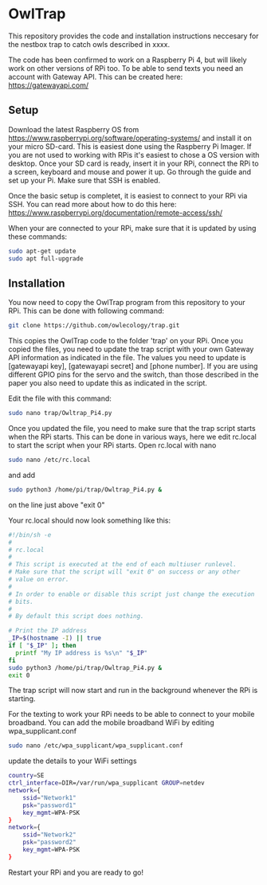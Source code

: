 # OwlTrap
This repository provides the code and installation instructions neccesary for the nestbox trap to catch owls described in xxxx.

The code has been confirmed to work on a Raspberry Pi 4, but will likely work on other versions of RPi too. To be able to send texts you need an account with Gateway API. This can be created here: https://gatewayapi.com/

## Setup

Download the latest Raspberry OS from https://www.raspberrypi.org/software/operating-systems/ and install it on your micro SD-card. This is easiest done using the Raspberry Pi Imager. If you are not used to working with RPis it's easiest to chose a OS version with desktop. Once your SD card is ready, insert it in your RPi, connect the RPi to a screen, keyboard and mouse and power it up. Go through the guide and set up your Pi. Make sure that SSH is enabled. 

Once the basic setup is completet, it is easiest to connect to your RPi via SSH. You can read more about how to do this here: https://www.raspberrypi.org/documentation/remote-access/ssh/


When your are connected to your RPi, make sure that it is updated by using these commands: 
```bash
sudo apt-get update
sudo apt full-upgrade
```

## Installation
You now need to copy the OwlTrap program from this repository to your RPi. This can be done with following command:

```bash
git clone https://github.com/owlecology/trap.git
```
This copies the OwlTrap code to the folder 'trap' on your RPi. Once you copied the files, you need to update the trap script with your own Gateway API information as indicated in the file. The values you need to update is [gatewayapi key], [gatewayapi secret] and [phone number]. If you are using different GPIO pins for the servo and the switch, than those described in the paper you also need to update this as indicated in the script.

Edit the file with this command:

```bash
sudo nano trap/Owltrap_Pi4.py
```

Once you updated the file, you need to make sure that the trap script starts when the RPi starts. This can be done in various ways, here we edit rc.local to start the script when your RPi starts. Open rc.local with nano 

```bash
sudo nano /etc/rc.local
```
and add

```bash
sudo python3 /home/pi/trap/Owltrap_Pi4.py & 
```
on the line just above "exit 0"



Your rc.local should now look something like this:

```bash
#!/bin/sh -e
#
# rc.local
#
# This script is executed at the end of each multiuser runlevel.
# Make sure that the script will "exit 0" on success or any other
# value on error.
#
# In order to enable or disable this script just change the execution
# bits.
#
# By default this script does nothing.

# Print the IP address
_IP=$(hostname -I) || true
if [ "$_IP" ]; then
  printf "My IP address is %s\n" "$_IP"
fi
sudo python3 /home/pi/trap/Owltrap_Pi4.py &
exit 0
```


The trap script will now start and run in the background whenever the RPi is starting. 

For the texting to work your RPi needs to be able to connect to your mobile broadband. You can add the mobile broadband WiFi by editing wpa_supplicant.conf

```bash
sudo nano /etc/wpa_supplicant/wpa_supplicant.conf
```

update the details to your WiFi settings

```bash
country=SE
ctrl_interface=DIR=/var/run/wpa_supplicant GROUP=netdev
network={
    ssid="Network1"
    psk="password1"
    key_mgmt=WPA-PSK
}
network={
    ssid="Network2"
    psk="password2"
    key_mgmt=WPA-PSK
}
```
Restart your RPi and you are ready to go!

